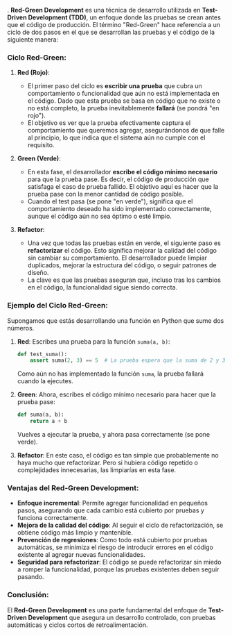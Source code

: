 .
**Red-Green Development** es una técnica de desarrollo utilizada en **Test-Driven Development (TDD)**, un enfoque donde las pruebas se crean antes que el código de producción. El término "Red-Green" hace referencia a un ciclo de dos pasos en el que se desarrollan las pruebas y el código de la siguiente manera:

### Ciclo Red-Green:

1. **Red (Rojo)**: 
   - El primer paso del ciclo es **escribir una prueba** que cubra un comportamiento o funcionalidad que aún no está implementada en el código. Dado que esta prueba se basa en código que no existe o no está completo, la prueba inevitablemente **fallará** (se pondrá "en rojo").
   - El objetivo es ver que la prueba efectivamente captura el comportamiento que queremos agregar, asegurándonos de que falle al principio, lo que indica que el sistema aún no cumple con el requisito.

2. **Green (Verde)**: 
   - En esta fase, el desarrollador **escribe el código mínimo necesario** para que la prueba pase. Es decir, el código de producción que satisfaga el caso de prueba fallido. El objetivo aquí es hacer que la prueba pase con la menor cantidad de código posible.
   - Cuando el test pasa (se pone "en verde"), significa que el comportamiento deseado ha sido implementado correctamente, aunque el código aún no sea óptimo o esté limpio.

3. **Refactor**:
   - Una vez que todas las pruebas están en verde, el siguiente paso es **refactorizar** el código. Esto significa mejorar la calidad del código sin cambiar su comportamiento. El desarrollador puede limpiar duplicados, mejorar la estructura del código, o seguir patrones de diseño.
   - La clave es que las pruebas aseguran que, incluso tras los cambios en el código, la funcionalidad sigue siendo correcta.

### Ejemplo del Ciclo Red-Green:
Supongamos que estás desarrollando una función en Python que sume dos números.

1. **Red**: Escribes una prueba para la función `suma(a, b)`:
   ```python
   def test_suma():
       assert suma(2, 3) == 5  # La prueba espera que la suma de 2 y 3 sea 5
   ```

   Como aún no has implementado la función `suma`, la prueba fallará cuando la ejecutes.

2. **Green**: Ahora, escribes el código mínimo necesario para hacer que la prueba pase:
   ```python
   def suma(a, b):
       return a + b
   ```

   Vuelves a ejecutar la prueba, y ahora pasa correctamente (se pone verde).

3. **Refactor**: En este caso, el código es tan simple que probablemente no haya mucho que refactorizar. Pero si hubiera código repetido o complejidades innecesarias, las limpiarías en esta fase.

### Ventajas del Red-Green Development:
- **Enfoque incremental**: Permite agregar funcionalidad en pequeños pasos, asegurando que cada cambio está cubierto por pruebas y funciona correctamente.
- **Mejora de la calidad del código**: Al seguir el ciclo de refactorización, se obtiene código más limpio y mantenible.
- **Prevención de regresiones**: Como todo está cubierto por pruebas automáticas, se minimiza el riesgo de introducir errores en el código existente al agregar nuevas funcionalidades.
- **Seguridad para refactorizar**: El código se puede refactorizar sin miedo a romper la funcionalidad, porque las pruebas existentes deben seguir pasando.

### Conclusión:
El **Red-Green Development** es una parte fundamental del enfoque de **Test-Driven Development** que asegura un desarrollo controlado, con pruebas automáticas y ciclos cortos de retroalimentación.